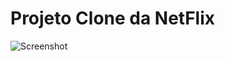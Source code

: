 #  Projeto Clone da NetFlix

![Screenshot](https://github.com/Cleython-Enginner/clone-netflix/blob/master/img/telanetflix.png)
